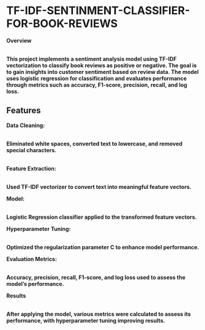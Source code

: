 # TF-IDF-SENTINMENT-CLASSIFIER-FOR-BOOK-REVIEWS
<strong>Overview<strong><br><br>
</p>
This project implements a sentiment analysis model using TF-IDF vectorization to classify book reviews as positive or negative. The goal is to gain insights into customer sentiment based on review data. The model uses logistic regression for classification and evaluates performance through metrics such as accuracy, F1-score, precision, recall, and log loss.
</p>

## Features
<strong>Data Cleaning: </strong><br><br>
</p>
Eliminated white spaces, converted text to lowercase, and removed special characters.<br><br>
</p>

<strong>Feature Extraction: </strong><br><br>
</p>
Used TF-IDF vectorizer to convert text into meaningful feature vectors.
</p>

<strong>Model: </strong><br><br>
</p>
Logistic Regression classifier applied to the transformed feature vectors.
</p>

<strong>Hyperparameter Tuning:</strong><br><br>
</p>
Optimized the regularization parameter C to enhance model performance.
</p>

<strong>Evaluation Metrics: </strong><br><br>
</p>
Accuracy, precision, recall, F1-score, and log loss used to assess the model’s performance.
</p>

<strong>Results</strong><br><br>
</p>
After applying the model, various metrics were calculated to assess its performance, with hyperparameter tuning improving results.
</p>
